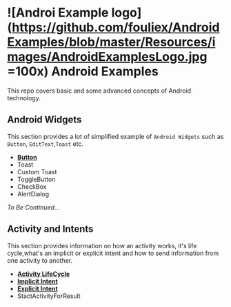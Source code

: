 # ![Androi Example logo](https://github.com/fouliex/AndroidExamples/blob/master/Resources/images/AndroidExamplesLogo.jpg =100x) Android Examples

This repo covers basic and some advanced concepts of Android technology.

## Android Widgets
This section provides  a lot of simplified example of `Android Widgets` such as `Button`, `EditText`,`Toast` etc.
* [**Button**](https://github.com/fouliex/AndroidExamples/tree/master/1.AndroidWidgets/AndroidButton)
* Toast
* Custom Toast
* ToggleButton
* CheckBox
* AlertDialog

 _To Be Continued_...


## Activity and Intents
This section provides information on how an activity works, it's life cycle,what's an implicit or explicit intent and how to send information from one activity to another.
*	[**Activity LifeCycle**](https://github.com/fouliex/AndroidExamples/tree/master/2.AndroidActivityAndIntents/AndroidActivity)
*	[**Implicit Intent**](https://github.com/fouliex/AndroidExamples/tree/master/2.AndroidActivityAndIntents/AndroidIntents)
*	[**Explicit Intent**](https://github.com/fouliex/AndroidExamples/tree/master/2.AndroidActivityAndIntents/AndroidIntents)
* 	StactActivityForResult

